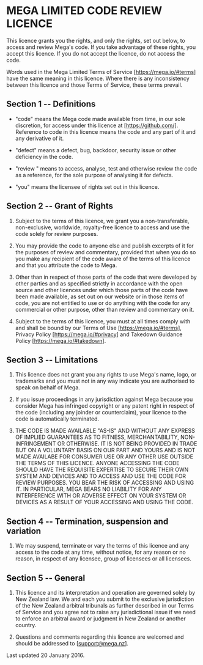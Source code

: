 MEGA LIMITED CODE REVIEW LICENCE
================================

This licence grants you the rights, and only the rights, set out
below, to access and review Mega's code. If you take advantage of
these rights, you accept this licence. If you do not accept the
licence, do not access the code.

Words used in the Mega Limited Terms of Service
[https://mega.io/#terms] have the same meaning in this licence. Where
there is any inconsistency between this licence and those Terms of
Service, these terms prevail.


Section 1 -- Definitions
------------------------

- "code" means the Mega code made available from time, in our sole
  discretion, for access under this licence at [https://github.com/].
  Reference to code in this licence means the code and any part of it
  and any derivative of it.

- "defect" means a defect, bug, backdoor, security issue or other
  deficiency in the code.

- "review " means to access, analyse, test and otherwise review the
  code as a reference, for the sole purpose of analysing it for
  defects.

- "you" means the licensee of rights set out in this licence.


Section 2 -- Grant of Rights
----------------------------

1. Subject to the terms of this licence, we grant you a
   non-transferable, non-exclusive, worldwide, royalty-free licence to
   access and use the code solely for review purposes.

2. You may provide the code to anyone else and publish excerpts of it
   for the purposes of review and commentary, provided that when you
   do so you make any recipient of the code aware of the terms of this
   licence and that you attribute the code to Mega.

3. Other than in respect of those parts of the code that were
   developed by other parties and as specified strictly in accordance
   with the open source and other licences under which those parts of
   the code have been made available, as set out on our website or in
   those items of code, you are not entitled to use or do anything
   with the code for any commercial or other purpose, other than
   review and commentary on it.

4. Subject to the terms of this licence, you must at all times comply
   with and shall be bound by our Terms of Use
   [https://mega.io/#terms], Privacy Policy [https://mega.io/#privacy]
   and Takedown Guidance Policy [https://mega.io/#takedown].


Section 3 -- Limitations
------------------------

1. This licence does not grant you any rights to use Mega's name,
   logo, or trademarks and you must not in any way indicate you are
   authorised to speak on behalf of Mega.

2. If you issue proceedings in any jurisdiction against Mega because
   you consider Mega has infringed copyright or any patent right in
   respect of the code (including any joinder or counterclaim), your
   licence to the code is automatically terminated.

3. THE CODE IS MADE AVAILABLE "AS-IS" AND WITHOUT ANY EXPRESS OF
   IMPLIED GUARANTEES AS TO FITNESS, MERCHANTABILITY, NON-INFRINGEMENT
   OR OTHERWISE. IT IS NOT BEING PROVIDED IN TRADE BUT ON A VOLUNTARY
   BASIS ON OUR PART AND YOURS AND IS NOT MADE AVAILABE FOR CONSUMER
   USE OR ANY OTHER USE OUTSIDE THE TERMS OF THIS LICENCE. ANYONE
   ACCESSING THE CODE SHOULD HAVE THE REQUISITE EXPERTISE TO SECURE
   THEIR OWN SYSTEM AND DEVICES AND TO ACCESS AND USE THE CODE FOR
   REVIEW PURPOSES. YOU BEAR THE RISK OF ACCESSING AND USING IT. IN
   PARTICULAR, MEGA BEARS NO LIABILITY FOR ANY INTERFERENCE WITH OR
   ADVERSE EFFECT ON YOUR SYSTEM OR DEVICES AS A RESULT OF YOUR
   ACCESSING AND USING THE CODE.


Section 4 -- Termination, suspension and variation
--------------------------------------------------

1. We may suspend, terminate or vary the terms of this licence and any
   access to the code at any time, without notice, for any reason or
   no reason, in respect of any licensee, group of licensees or all
   licensees.


Section 5 -- General
--------------------

1. This licence and its interpretation and operation are governed
   solely by New Zealand law. We and each you submit to the exclusive
   jurisdiction of the New Zealand arbitral tribunals as further
   described in our Terms of Service and you agree not to raise any
   jurisdictional issue if we need to enforce an arbitral award or
   judgment in New Zealand or another country.

2. Questions and comments regarding this licence are welcomed and
   should be addressed to [support@mega.nz].


Last updated 20 January 2016.
